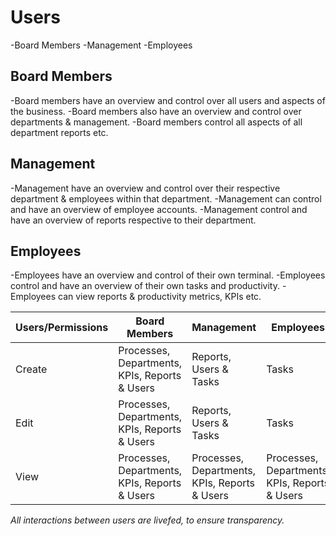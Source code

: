 # Users

-Board Members
-Management
-Employees

## Board Members

-Board members have an overview and control over all users and aspects of the business.
-Board members also have an overview and control over departments & management.
-Board members control all aspects of all department reports etc.

## Management

-Management have an overview and control over their respective department & employees within that department.
-Management can control and have an overview of employee accounts.
-Management control and have an overview of reports respective to their department.

## Employees

-Employees have an overview and control of their own terminal.
-Employees control and have an overview of their own tasks and productivity.
-Employees can view reports & productivity metrics, KPIs etc.

Users/Permissions | Board Members | Management | Employees
----------------- | ------------- | ---------- | ---------
Create | Processes, Departments, KPIs, Reports & Users | Reports, Users & Tasks | Tasks
Edit | Processes, Departments, KPIs, Reports & Users | Reports, Users & Tasks | Tasks
View | Processes, Departments, KPIs, Reports & Users | Processes, Departments, KPIs, Reports & Users | Processes, Departments, KPIs, Reports & Users

*All interactions between users are livefed, to ensure transparency.*
